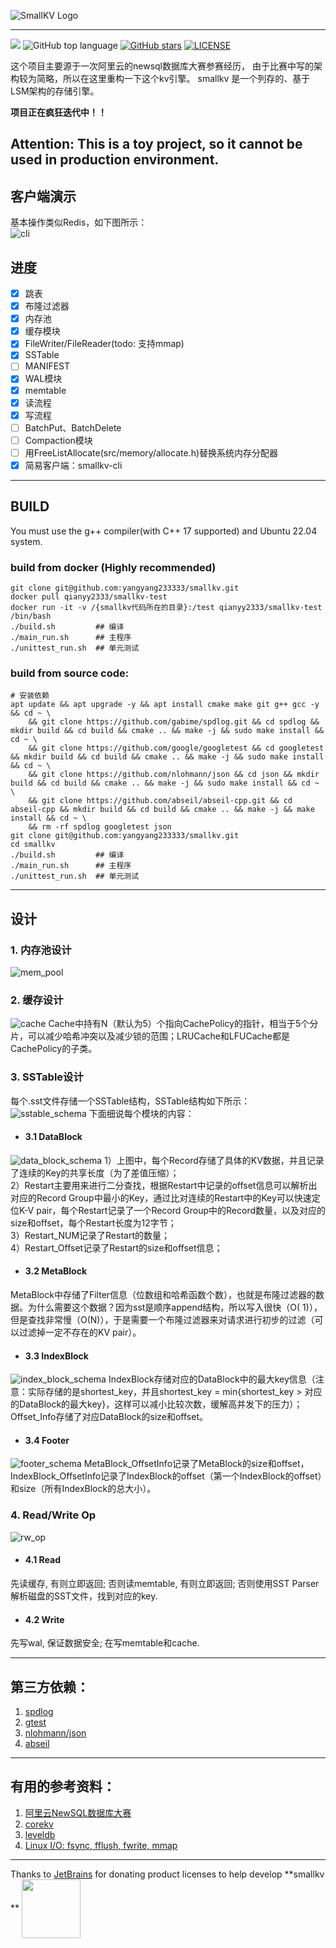 ![SmallKV Logo](./img/logo.png)

--------------------------------------------------------------------------------
![](https://github.com/yangyang233333/smallkv/actions/workflows/cmake-unittest.yml/badge.svg)
![GitHub top language](https://img.shields.io/github/languages/top/yangyang233333/smallkv)
[![GitHub stars](https://img.shields.io/github/stars/yangyang233333/smallkv)](https://github.com/yangyang233333/smallkv)
[![LICENSE](https://img.shields.io/github/license/yangyang233333/smallkv.svg?style=flat-square)](https://github.com/yangyang233333/smallkv/blob/master/LICENSE)

这个项目主要源于一次阿里云的newsql数据库大赛参赛经历，
由于比赛中写的架构较为简略，所以在这里重构一下这个kv引擎。
smallkv 是一个列存的、基于LSM架构的存储引擎。

**项目正在疯狂迭代中！！**

**Attention**: This is a toy project, so it cannot be used in production environment.
---

## 客户端演示

基本操作类似Redis，如下图所示：  
![cli](./img/client_demo.png)

## 进度

- [x] 跳表
- [x] 布隆过滤器
- [x] 内存池
- [x] 缓存模块
- [x] FileWriter/FileReader(todo: 支持mmap)
- [x] SSTable
- [ ] MANIFEST
- [x] WAL模块
- [x] memtable
- [x] 读流程
- [x] 写流程
- [ ] BatchPut、BatchDelete
- [ ] Compaction模块
- [ ] 用FreeListAllocate(src/memory/allocate.h)替换系统内存分配器
- [x] 简易客户端：smallkv-cli

---

## BUILD

You must use the g++ compiler(with C++ 17 supported) and Ubuntu 22.04 system.

### build from docker (Highly recommended)

```shell
git clone git@github.com:yangyang233333/smallkv.git
docker pull qianyy2333/smallkv-test
docker run -it -v /{smallkv代码所在的目录}:/test qianyy2333/smallkv-test /bin/bash
./build.sh         ## 编译
./main_run.sh      ## 主程序
./unittest_run.sh  ## 单元测试
```

### build from source code:

```shell
# 安装依赖
apt update && apt upgrade -y && apt install cmake make git g++ gcc -y && cd ~ \
    && git clone https://github.com/gabime/spdlog.git && cd spdlog && mkdir build && cd build && cmake .. && make -j && sudo make install && cd ~ \
    && git clone https://github.com/google/googletest && cd googletest && mkdir build && cd build && cmake .. && make -j && sudo make install && cd ~ \
    && git clone https://github.com/nlohmann/json && cd json && mkdir build && cd build && cmake .. && make -j && sudo make install && cd ~ \
    && git clone https://github.com/abseil/abseil-cpp.git && cd abseil-cpp && mkdir build && cd build && cmake .. && make -j && make install && cd ~ \
    && rm -rf spdlog googletest json
git clone git@github.com:yangyang233333/smallkv.git
cd smallkv
./build.sh         ## 编译
./main_run.sh      ## 主程序
./unittest_run.sh  ## 单元测试
```

---

## 设计

### 1. **内存池设计**

![mem_pool](./img/mem_pool_design.png)

### 2. **缓存设计**

![cache](./img/cache_design.png)
Cache中持有N（默认为5）个指向CachePolicy的指针，相当于5个分片，可以减少哈希冲突以及减少锁的范围；LRUCache和LFUCache都是CachePolicy的子类。

### 3. **SSTable设计**

每个.sst文件存储一个SSTable结构，SSTable结构如下所示：    
![sstable_schema](./img/sstable.png)
下面细说每个模块的内容：

- #### 3.1 DataBlock

![data_block_schema](./img/data_block_schema.png)
1）上图中，每个Record存储了具体的KV数据，并且记录了连续的Key的共享长度（为了差值压缩）；  
2）Restart主要用来进行二分查找，根据Restart中记录的offset信息可以解析出对应的Record
Group中最小的Key，通过比对连续的Restart中的Key可以快速定位K-V pair，每个Restart记录了一个Record
Group中的Record数量，以及对应的size和offset，每个Restart长度为12字节；  
3）Restart_NUM记录了Restart的数量；  
4）Restart_Offset记录了Restart的size和offset信息；

- #### 3.2 MetaBlock

MetaBlock中存储了Filter信息（位数组和哈希函数个数），也就是布隆过滤器的数据。为什么需要这个数据？因为sst是顺序append结构，所以写入很快（O(
1)），但是查找非常慢（O(N)），于是需要一个布隆过滤器来对请求进行初步的过滤（可以过滤掉一定不存在的KV pair）。

- #### 3.3 IndexBlock

![index_block_schema](./img/index_block_schema.png)
IndexBlock存储对应的DataBlock中的最大key信息（注意：实际存储的是shortest_key，并且shortest_key = min{shortest_key >
对应的DataBlock的最大key}，这样可以减小比较次数，缓解高并发下的压力）；Offset_Info存储了对应DataBlock的size和offset。

- #### 3.4 Footer

![footer_schema](./img/footer_schema.png)
MetaBlock_OffsetInfo记录了MetaBlock的size和offset，IndexBlock_OffsetInfo记录了IndexBlock的offset（第一个IndexBlock的offset）和size（所有IndexBlock的总大小）。

### 4. **Read/Write Op**
![rw_op](img/rw_op.png)
- #### 4.1 Read
先读缓存, 有则立即返回; 否则读memtable, 有则立即返回; 否则使用SST Parser解析磁盘的SST文件，找到对应的key.

- #### 4.2 Write
先写wal, 保证数据安全; 在写memtable和cache. 

---

## 第三方依赖：

1. [spdlog](https://github.com/gabime/spdlog)
2. [gtest](https://github.com/google/googletest)
3. [nlohmann/json](https://github.com/nlohmann/json)
4. [abseil](https://github.com/abseil/abseil-cpp)

---

## 有用的参考资料：

1. [阿里云NewSQL数据库大赛](https://tianchi.aliyun.com/competition/entrance/531980/introduction)
2. [corekv](https://github.com/hardcore-os/coreKV-CPP)
3. [leveldb](https://github.com/google/leveldb)
4. [Linux I/O: fsync, fflush, fwrite, mmap](https://juejin.cn/post/7001665675907301412)

---

Thanks to [JetBrains](https://jb.gg/OpenSourceSupport) for donating product licenses to help develop **smallkv
** <a href="https://jb.gg/OpenSourceSupport"><img src="img/jb_beam.svg" width="94" align="center" /></a>

